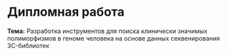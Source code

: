 # Дипломная работа

**Тема:** Разработка инструментов для поиска клинически значимых полиморфизмов в геноме человека на основе данных секвенирования 3C-библиотек

